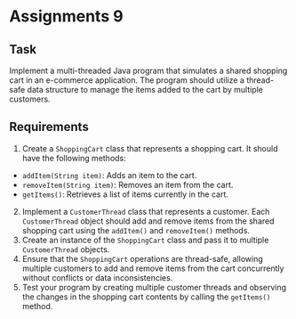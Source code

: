 # Assignments 9

## Task
Implement a multi-threaded Java program that simulates a shared shopping cart in an e-commerce application. The program should utilize a thread-safe data structure to manage the items added to the cart by multiple customers.

## Requirements
1. Create a `ShoppingCart` class that represents a shopping cart. It should have the following methods:
- `addItem(String item)`: Adds an item to the cart.
- `removeItem(String item)`: Removes an item from the cart.
- `getItems()`: Retrieves a list of items currently in the cart.

2. Implement a `CustomerThread` class that represents a customer. Each `CustomerThread` object should add and remove items from the shared shopping cart using the `addItem()` and `removeItem()` methods.
3. Create an instance of the `ShoppingCart` class and pass it to multiple `CustomerThread` objects.
4. Ensure that the `ShoppingCart` operations are thread-safe, allowing multiple customers to add and remove items from the cart concurrently without conflicts or data inconsistencies.
5. Test your program by creating multiple customer threads and observing the changes in the shopping cart contents by calling the `getItems()` method.
